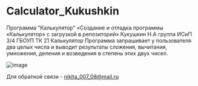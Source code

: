 # Calculator_Kukushkin
Программа "Калькулятор"
«Создание и отладка программы «Калькулятор» с загрузкой в репозиторий»
Кукушкин Н.А группа ИСиП 3/4
ГБОУП ТК 21
Калькулятор
Программа запрашивает у пользователя два целых числа и выводит результаты сложения,  вычитания, умножения,  деления  и  возведения  в  степень этих  двух чисел.

![image](https://user-images.githubusercontent.com/91468247/138231563-17f27ca5-a3bc-461a-ad58-60f657450d08.png)

Для обратной связи - nikita_007_08@mail.ru
